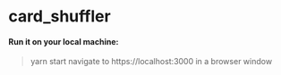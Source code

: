 # card_shuffler

#### Run it on your local machine:

> yarn start
> navigate to https://localhost:3000 in a browser window
